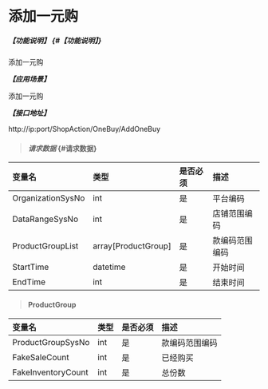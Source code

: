 
# 添加一元购

##### _【功能说明】_ {#【功能说明】}

添加一元购

_**【应用场景】**_

添加一元购

_**【接口地址】**_

http://ip:port/ShopAction/OneBuy/AddOneBuy


> #### _请求数据_ {#请求数据}

| 变量名 | 类型 | 是否必须 | 描述 |
| :--- | :--- | :--- | :--- |
| OrganizationSysNo| int | 是 |平台编码 |
| DataRangeSysNo| int | 是 |店铺范围编码 |
| ProductGroupList|array[ProductGroup] | 是 |款编码范围编码 |
| StartTime| datetime | 是 | 开始时间 |
| EndTime| int | 是 | 结束时间 |




> #### ProductGroup

| 变量名 | 类型 | 是否必须 | 描述 |
| :--- | :--- | :--- | :--- |
| ProductGroupSysNo|int | 是 |款编码范围编码 |
| FakeSaleCount| int | 是 |已经购买|
| FakeInventoryCount| int | 是 |总份数|





